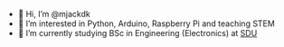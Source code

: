 - 👋 Hi, I’m @mjackdk
- 👀 I’m interested in Python, Arduino, Raspberry Pi and teaching STEM
- 🌱 I’m currently studying BSc in Engineering (Electronics) at [SDU](https://mitsdu.dk/en/mit_studie/bachelor/electronics_bachelor)

<!---
- 💞️ I’m looking to collaborate on ...
- 📫 How to reach me ...
--->

<!---
mjackdk/mjackdk is a ✨ special ✨ repository because its `README.md` (this file) appears on your GitHub profile.
You can click the Preview link to take a look at your changes.
--->
